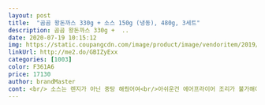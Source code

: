 ```yaml
---
layout: post 
title:  "곰곰 왕돈까스 330g + 소스 150g (냉동), 480g, 3세트" 
description: 곰곰 왕돈까스 330g +  ..
date: 2020-07-19 10:15:12 
img: https://static.coupangcdn.com/image/product/image/vendoritem/2019/08/22/5016626287/8db30263-f033-4462-8882-e51a75278229.jpg 
linkUrl: http://me2.do/GBIZyExx 
categories: [1003] 
color: F361A6 
price: 17130 
author: brandMaster 
cont: <br/> 소스는 렌지가 아닌 중탕 해줬어여<br/>아쉬운건 에어프라이어 조리가 불가해여<br/>∙  돼지고기(등심국내산)55.<br/>1%<br/>∙  밀가루(밀),알파옥수수전분,백설탕}<br/>∙  밀가루(밀미국산),양파분말,정제소금,구아검]<br/>∙  배터믹스[전분믹스J(대두)<br/>∙  빵가루[밀가루(밀미국,캐나다산)<br/>∙  식물성유지(팜유말레이지아산)<br/>∙  전분가공품(옥수수외국산)<br/>∙  정제수<br/>∙  포도당,이스트,옥수수전분]27.<br/>2%<br/>∙  혼합제제(산도조절제)<br/>∙ 유통기한  2020년 11월 19일 이후인 상품<br/>∙ 제조년월일  2019년 11월 30일 이후인 제조상품<br/>√ 생산자 및 소재지 / ㈜진푸드시스템/경기도 포천시 군내면 포천로 1039<br/> 
---
```

 